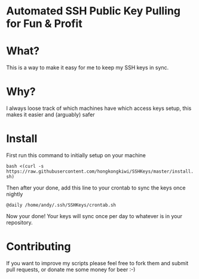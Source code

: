 Automated SSH Public Key Pulling for Fun & Profit
=========

# What?
This is a way to make it easy for me to keep my SSH keys in sync.

# Why?
I always loose track of which machines have which access keys setup, 
this makes it easier and (arguably) safer

# Install
First run this command to initially setup on your machine

`bash <(curl -s 
https://raw.githubusercontent.com/hongkongkiwi/SSHKeys/master/install.sh)`

Then after your done, add this line to your crontab to sync the keys 
once nightly

`@daily /home/andy/.ssh/SSHKeys/crontab.sh`

Now your done! Your keys will sync once per day to whatever is in your 
repository.

# Contributing

If you want to improve my scripts please feel free to fork them and 
submit pull requests, or donate me some money for beer :-)

